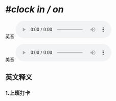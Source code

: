 # ***\#clock in / on*** 
英音
<audio src="./media/clock in  on1_AAC.aac" controls="controls"></audio>

美音
<audio src="./media/clock in on2_AAC.aac" controls="controls"></audio>



  

英文释义
---
### 1.**上班打卡**  


